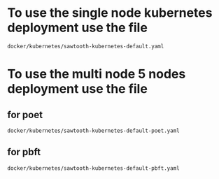 # To use the single node kubernetes deployment use the file
``` docker/kubernetes/sawtooth-kubernetes-default.yaml ```

# To use the multi node 5 nodes deployment use the file
## for poet
```
docker/kubernetes/sawtooth-kubernetes-default-poet.yaml
```
## for pbft
```
docker/kubernetes/sawtooth-kubernetes-default-pbft.yaml
```
